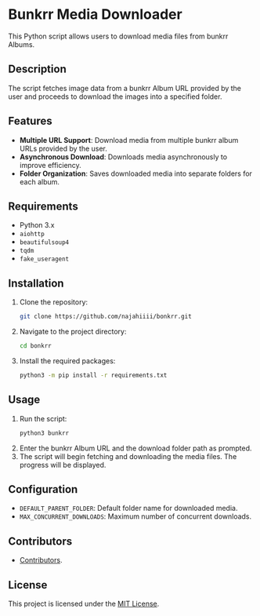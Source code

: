 # Bunkrr Media Downloader

This Python script allows users to download media files from bunkrr Albums.

## Description

The script fetches image data from a bunkrr Album URL provided by the user and proceeds to download the images into a specified folder.

## Features

- **Multiple URL Support**: Download media from multiple bunkrr album URLs provided by the user.
- **Asynchronous Download**: Downloads media asynchronously to improve efficiency.
- **Folder Organization**: Saves downloaded media into separate folders for each album.

## Requirements

- Python 3.x
- `aiohttp`
- `beautifulsoup4`
- `tqdm`
- `fake_useragent`

## Installation

1. Clone the repository:
   ```bash
   git clone https://github.com/najahiiii/bonkrr.git
   ```
2. Navigate to the project directory:
   ```bash
   cd bonkrr
   ```
3. Install the required packages:
   ```bash
   python3 -m pip install -r requirements.txt
   ```

## Usage

1. Run the script:
   ```bash
   python3 bunkrr
   ```
2. Enter the bunkrr Album URL and the download folder path as prompted.
3. The script will begin fetching and downloading the media files. The progress will be displayed.

## Configuration

- `DEFAULT_PARENT_FOLDER`: Default folder name for downloaded media.
- `MAX_CONCURRENT_DOWNLOADS`: Maximum number of concurrent downloads.

## Contributors
   - <a href="https://github.com/najahiiii/bonkrr/graphs/contributors" target="_blank">Contributors</a>.

## License
This project is licensed under the <a href="https://github.com/najahiiii/bonkrr/blob/main/LICENSE" target="_blank">MIT License</a>.